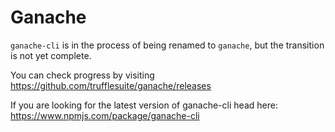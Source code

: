 # Ganache

`ganache-cli` is in the process of being renamed to `ganache`, but
the transition is not yet complete.

You can check progress by visiting https://github.com/trufflesuite/ganache/releases

If you are looking for the latest version of ganache-cli head here: https://www.npmjs.com/package/ganache-cli
